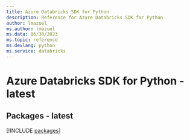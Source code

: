 ```yaml
---
title: Azure Databricks SDK for Python
description: Reference for Azure Databricks SDK for Python
author: lmazuel
ms.author: lmazuel
ms.data: 06/30/2023
ms.topic: reference
ms.devlang: python
ms.service: databricks
---
```

# Azure Databricks SDK for Python - latest
## Packages - latest
[!INCLUDE [packages](databricks-index.md)]